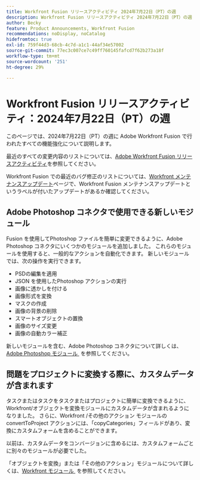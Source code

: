 ```yaml
---
title: Workfront Fusion リリースアクティビティ 2024年7月22日（PT）の週
description: Workfront Fusion リリースアクティビティ 2024年7月22日（PT）の週
author: Becky
feature: Product Announcements, Workfront Fusion
recommendations: noDisplay, noCatalog
hidefromtoc: true
exl-id: 759f44d3-68cb-4c7d-a1c1-44af34e57002
source-git-commit: 77ec3c007ce7c49ff760145fafcd7f62b273a18f
workflow-type: tm+mt
source-wordcount: '251'
ht-degree: 29%

---
```


# Workfront Fusion リリースアクティビティ：2024年7月22日（PT）の週

このページでは、2024年7月22日（PT）の週に Adobe Workfront Fusion で行われたすべての機能強化について説明します。

最近のすべての変更内容のリストについては、[Adobe Workfront Fusion リリースアクティビティ](/help/workfront-fusion/fusion-product-releases/fusion-release-activity.md)を参照してください。

Workfront Fusion での最近のバグ修正のリストについては、[Workfront メンテナンスアップデート](https://experienceleague.adobe.com/docs/workfront-known-issues/releases/current-updates.html?lang=ja)ページで、Workfront Fusion メンテナンスアップデートというラベルが付いたアップデートがあるか確認してください。

## Adobe Photoshop コネクタで使用できる新しいモジュール

Fusion を使用してPhotoshop ファイルを簡単に変更できるように、Adobe Photoshop コネクタにいくつかのモジュールを追加しました。 これらのモジュールを使用すると、一般的なアクションを自動化できます。 新しいモジュールでは、次の操作を実行できます。

* PSDの編集を適用
* JSON を使用したPhotoshop アクションの実行
* 画像に透かしを付ける
* 画像形式を変換
* マスクの作成
* 画像の背景の削除
* スマートオブジェクトの置換
* 画像のサイズ変更
* 画像の自動カラー補正

新しいモジュールを含む、Adobe Photoshop コネクタについて詳しくは、[Adobe Photoshop モジュール &#x200B;](/help/workfront-fusion/references/apps-and-modules/adobe-connectors/adobe-photoshop-modules.md) を参照してください。

## 問題をプロジェクトに変換する際に、カスタムデータが含まれます

タスクまたはタスクをタスクまたはプロジェクトに簡単に変換できるように、Workfront/オブジェクトを変換モジュールにカスタムデータが含まれるようになりました。 さらに、Workfront /その他のアクション モジュールの convertToProject アクションには、「copyCategories」フィールドがあり、変換にカスタムフォームを含めることができます。

以前は、カスタムデータをコンバージョンに含めるには、カスタムフォームごとに別々のモジュールが必要でした。

「オブジェクトを変換」または「その他のアクション」モジュールについて詳しくは、[Workfront モジュール &#x200B;](/help/workfront-fusion/references/apps-and-modules/adobe-connectors/workfront-modules.md) を参照してください。
